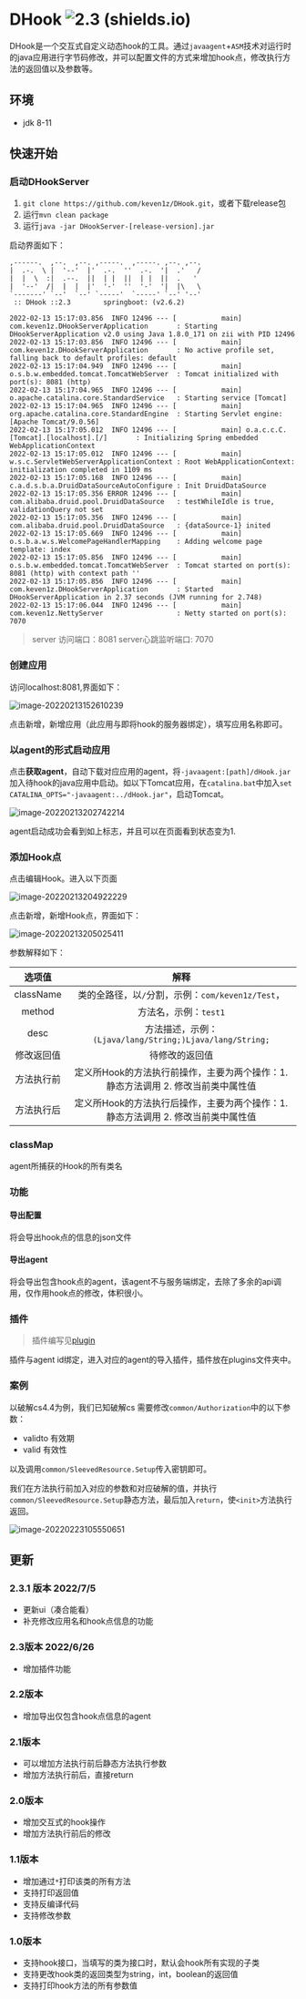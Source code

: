 # DHook ![2.3 (shields.io)](https://img.shields.io/badge/2.3.1-brightgreen.svg)
DHook是一个交互式自定义动态hook的工具。通过`javaagent`+`ASM`技术对运行时的java应用进行字节码修改，并可以配置文件的方式来增加hook点，修改执行方法的返回值以及参数等。

## 环境
* jdk 8-11

## 快速开始

### 启动DHookServer
1. `git clone https://github.com/keven1z/DHook.git`，或者下载release包
2. 运行`mvn clean package`
3. 运行`java -jar DHookServer-[release-version].jar`

启动界面如下：
```
,------.  ,--.  ,--. ,-----.  ,-----. ,--. ,--.
|  .-.  \ |  '--'  |'  .-.  ''  .-.  '|  .'   /
|  |  \  :|  .--.  ||  | |  ||  | |  ||  .   '
|  '--'  /|  |  |  |'  '-'  ''  '-'  '|  |\   \
`-------' `--'  `--' `-----'  `-----' `--' '--'
 :: DHook ::2.3        springboot: (v2.6.2)

2022-02-13 15:17:03.856  INFO 12496 --- [           main] com.keven1z.DHookServerApplication       : Starting DHookServerApplication v2.0 using Java 1.8.0_171 on zii with PID 12496 
2022-02-13 15:17:03.856  INFO 12496 --- [           main] com.keven1z.DHookServerApplication       : No active profile set, falling back to default profiles: default
2022-02-13 15:17:04.949  INFO 12496 --- [           main] o.s.b.w.embedded.tomcat.TomcatWebServer  : Tomcat initialized with port(s): 8081 (http)
2022-02-13 15:17:04.965  INFO 12496 --- [           main] o.apache.catalina.core.StandardService   : Starting service [Tomcat]
2022-02-13 15:17:04.965  INFO 12496 --- [           main] org.apache.catalina.core.StandardEngine  : Starting Servlet engine: [Apache Tomcat/9.0.56]
2022-02-13 15:17:05.012  INFO 12496 --- [           main] o.a.c.c.C.[Tomcat].[localhost].[/]       : Initializing Spring embedded WebApplicationContext
2022-02-13 15:17:05.012  INFO 12496 --- [           main] w.s.c.ServletWebServerApplicationContext : Root WebApplicationContext: initialization completed in 1109 ms
2022-02-13 15:17:05.168  INFO 12496 --- [           main] c.a.d.s.b.a.DruidDataSourceAutoConfigure : Init DruidDataSource
2022-02-13 15:17:05.356 ERROR 12496 --- [           main] com.alibaba.druid.pool.DruidDataSource   : testWhileIdle is true, validationQuery not set
2022-02-13 15:17:05.356  INFO 12496 --- [           main] com.alibaba.druid.pool.DruidDataSource   : {dataSource-1} inited
2022-02-13 15:17:05.669  INFO 12496 --- [           main] o.s.b.a.w.s.WelcomePageHandlerMapping    : Adding welcome page template: index
2022-02-13 15:17:05.856  INFO 12496 --- [           main] o.s.b.w.embedded.tomcat.TomcatWebServer  : Tomcat started on port(s): 8081 (http) with context path ''
2022-02-13 15:17:05.856  INFO 12496 --- [           main] com.keven1z.DHookServerApplication       : Started DHookServerApplication in 2.37 seconds (JVM running for 2.748)
2022-02-13 15:17:06.044  INFO 12496 --- [           main] com.keven1z.NettyServer                  : Netty started on port(s): 7070
```
> server 访问端口：8081
> server心跳监听端口: 7070

### 创建应用
访问localhost:8081,界面如下：

![image-20220213152610239](https://typora-1253484559.cos.ap-shanghai.myqcloud.com/img/image-20220213152612268.png)

点击新增，新增应用（此应用与即将hook的服务器绑定），填写应用名称即可。

### 以agent的形式启动应用

点击**获取agent**，自动下载对应应用的agent，将`-javaagent:[path]/dHook.jar`加入待hook的java应用中启动。如以下Tomcat应用，在`catalina.bat`中加入`set CATALINA_OPTS="-javaagent:../dHook.jar"`，启动Tomcat。

![image-20220213202742214](https://typora-1253484559.cos.ap-shanghai.myqcloud.com/img/image-20220213202742214.png)

agent启动成功会看到如上标志，并且可以在页面看到状态变为1.

### 添加Hook点

点击编辑Hook。进入以下页面

![image-20220213204922229](https://typora-1253484559.cos.ap-shanghai.myqcloud.com/img/image-20220213204922229.png)

点击新增，新增Hook点，界面如下：

![image-20220213205025411](https://typora-1253484559.cos.ap-shanghai.myqcloud.com/img/image-20220213205025411.png)

参数解释如下：

|   选项值   |                             解释                             |
| :--------: | :----------------------------------------------------------: |
| className  |      类的全路径，以`/`分割，示例：`com/keven1z/Test`，       |
|   method   |                    方法名，示例：`test1`                     |
|    desc    |   方法描述，示例：`(Ljava/lang/String;)Ljava/lang/String;`   |
| 修改返回值 |                        待修改的返回值                        |
| 方法执行前 | 定义所Hook的方法执行前操作，主要为两个操作：1. 静态方法调用   2. 修改当前类中属性值 |
| 方法执行后 | 定义所Hook的方法执行后操作，主要为两个操作：1. 静态方法调用   2. 修改当前类中属性值 |



### classMap

agent所捕获的Hook的所有类名

### 功能
#### 导出配置
将会导出hook点的信息的json文件

#### 导出agent
将会导出包含hook点的agent，该agent不与服务端绑定，去除了多余的api调用，仅作用hook点的修改，体积很小。

### 插件
> 插件编写见[plugin](./plugin.md)

插件与agent id绑定，进入对应的agent的导入插件，插件放在plugins文件夹中。

### 案例

以破解cs4.4为例，我们已知破解cs 需要修改`common/Authorization`中的以下参数：

* validto 有效期
* valid 有效性

以及调用`common/SleevedResource.Setup`传入密钥即可。

我们在方法执行前加入对应的参数和对应破解的值，并执行`common/SleevedResource.Setup`静态方法，最后加入`return`，使`<init>`方法执行返回。

<!--静态方法中classname填写为return，默认将该方法返回，若返回不为空，则将返回值填入参数即可正常返回-->

![image-20220223105550651](https://typora-1253484559.cos.ap-shanghai.myqcloud.com/img/image-20220223105550651.png)



## 更新
### 2.3.1 版本 2022/7/5
* 更新ui（凑合能看）
* 补充修改应用名和hook点信息的功能

### 2.3版本 2022/6/26

* 增加插件功能

### 2.2版本

* 增加导出仅包含hook点信息的agent

### 2.1版本

* 可以增加方法执行前后静态方法执行参数
* 增加方法执行前后，直接return

### 2.0版本

* 增加交互式的hook操作
* 增加方法执行前后的修改

### 1.1版本

* 增加通过`*`打印该类的所有方法
* 支持打印返回值
* 支持反编译代码
* 支持修改参数

### 1.0版本
* 支持hook接口，当填写的类为接口时，默认会hook所有实现的子类
* 支持更改hook类的返回类型为string，int，boolean的返回值
* 支持打印hook方法的所有参数值







